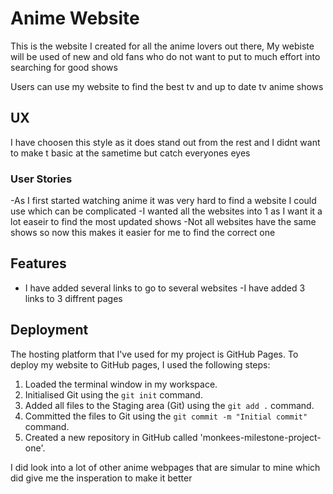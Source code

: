# Anime Website

This is the website I created for all the anime lovers out there, My webiste will be used of new and old fans who do not want to put to much effort into searching for good shows

Users can use my website to find the best tv and up to date tv anime shows

## UX

I have choosen this style as it does stand out from the rest and I didnt want to make t basic at the sametime but catch everyones eyes


### User Stories

-As I first started watching anime it was very hard to find a website I could use which can be complicated 
-I wanted all the websites into 1 as I want it a lot easeir to find the most updated shows
-Not all websites have the same shows so now this makes it easier for me to find the correct one


## Features

- I have added several links to go to several websites 
-I have added 3 links to 3 diffrent pages


## Deployment

The hosting platform that I've used for my project is GitHub Pages. To deploy my website to GitHub pages, I used the following steps:

1. Loaded the terminal window in my workspace.
2. Initialised Git using the `git init` command.
3. Added all files to the Staging area (Git) using the `git add .` command.
4. Committed the files to Git using the `git commit -m "Initial commit"` command.
5. Created a new repository in GitHub called 'monkees-milestone-project-one'.

I did look into a lot of other anime webpages that are simular to mine which did give me the insperation to make it better

